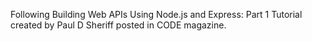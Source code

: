 Following Building Web APIs Using Node.js and Express: Part 1 Tutorial created by Paul D Sheriff posted in CODE magazine.
